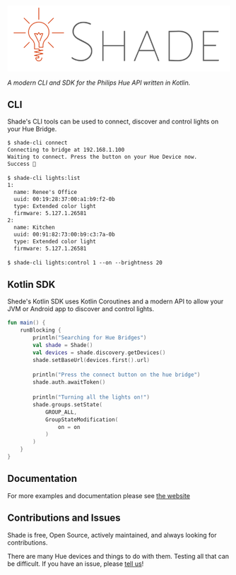 
![Shade Logo](docs/svg/logo-full.svg)

_A modern CLI and SDK for the Philips Hue API written in Kotlin._

## CLI

Shade's CLI tools can be used to connect, discover and control lights
on your Hue Bridge.

```shell
$ shade-cli connect
Connecting to bridge at 192.168.1.100
Waiting to connect. Press the button on your Hue Device now.
Success 🎉

$ shade-cli lights:list
1:
  name: Renee's Office
  uuid: 00:19:28:37:00:a1:b9:f2-0b
  type: Extended color light
  firmware: 5.127.1.26581
2:
  name: Kitchen
  uuid: 00:91:82:73:00:b9:c3:7a-0b
  type: Extended color light
  firmware: 5.127.1.26581

$ shade-cli lights:control 1 --on --brightness 20
```

## Kotlin SDK

Shede's Kotlin SDK uses Kotlin Coroutines and a modern API to allow
your JVM or Android app to discover and control lights.

```kotlin
fun main() {
    runBlocking {
        println("Searching for Hue Bridges")
        val shade = Shade()
        val devices = shade.discovery.getDevices()
        shade.setBaseUrl(devices.first().url)

        println("Press the connect button on the hue bridge")
        shade.auth.awaitToken()

        println("Turning all the lights on!")
        shade.groups.setState(
            GROUP_ALL,
            GroupStateModification(
                on = on
            )
        )
    }
}
```

## Documentation

For more examples and documentation please see [the website](https://shade.lighting)

## Contributions and Issues

Shade is free, Open Source, actively maintained, and always looking for contributions.

There are many Hue devices and things to do with them.
Testing all that can be difficult.
If you have an issue, please [tell us](https://github.com/InkApplications/Shade/issues/new)!
